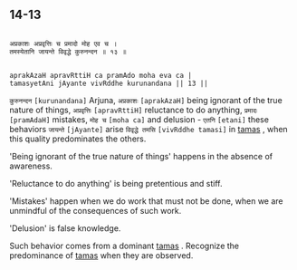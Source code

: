 ## 14-13


```shloka-sa

अप्रकाशः अप्रवृत्तिः च प्रमादो मोह एव च ।
तमस्येतानि जायन्ते विवृद्धे कुरुनन्दन ॥ १३ ॥

```
```shloka-sa-hk

aprakAzaH apravRttiH ca pramAdo moha eva ca |
tamasyetAni jAyante vivRddhe kurunandana || 13 ||

```
`कुरुनन्दन` `[kurunandana]` Arjuna, `अप्रकाशः` `[aprakAzaH]` being ignorant of the true nature of things, `अप्रवृत्तिः` `[apravRttiH]` reluctance to do anything, `प्रमादः` `[pramAdaH]` mistakes, `मोह च` `[moha ca]` and delusion - `एतनि` `[etani]` these behaviors `जायन्ते` `[jAyante]` arise `विवृद्धे तमसि` `[vivRddhe tamasi]` in 
[tamas](14-8.md#tamas)
, when this quality predominates the others.

'Being ignorant of the true nature of things' happens in the absence of awareness. 

'Reluctance to do anything' is being pretentious and stiff. 

'Mistakes' happen when we do work that must not be done, when we are unmindful of the consequences of such work. 

'Delusion' is false knowledge. 

Such behavior comes from a dominant 
[tamas](14-8.md#tamas)
. Recognize the predominance of 
[tamas](14-8.md#tamas)
 when they are observed.


